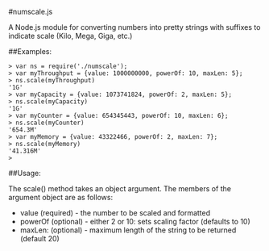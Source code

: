#numscale.js

A Node.js module for converting numbers into pretty strings with suffixes
to indicate scale (Kilo, Mega, Giga, etc.)

##Examples:

	> var ns = require('./numscale');
	> var myThroughput = {value: 1000000000, powerOf: 10, maxLen: 5};
	> ns.scale(myThroughput)
	'1G'
	> var myCapacity = {value: 1073741824, powerOf: 2, maxLen: 5};
	> ns.scale(myCapacity)
	'1G'
	> var myCounter = {value: 654345443, powerOf: 10, maxLen: 6};
	> ns.scale(myCounter)
	'654.3M'
	> var myMemory = {value: 43322466, powerOf: 2, maxLen: 7};
	> ns.scale(myMemory)
	'41.316M'
	>

##Usage:

The scale() method takes an object argument.  The members of the argument object
are as follows:
* value (required) - the number to be scaled and formatted
* powerOf (optional) - either 2 or 10: sets scaling factor (defaults to 10)
* maxLen: (optional) - maximum length of the string to be returned (default 20)
